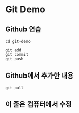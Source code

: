 # Git Demo

## Github 연습

```
cd git-demo
```

```
git add
git commit
git push
```
## Github에서 추가한 내용

```
git pull
```


## 이 줄은 컴퓨터에서 수정

